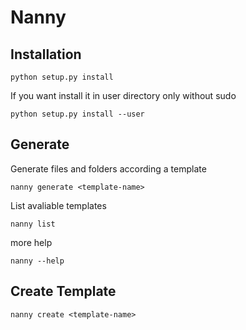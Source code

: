 Nanny
=====

Installation
------------

    python setup.py install 

If you want install it in user directory only without sudo
  
    python setup.py install --user

Generate
--------

Generate files and folders according a template

    nanny generate <template-name>

List avaliable templates

    nanny list

more help

    nanny --help

Create Template
---------------

    nanny create <template-name>

